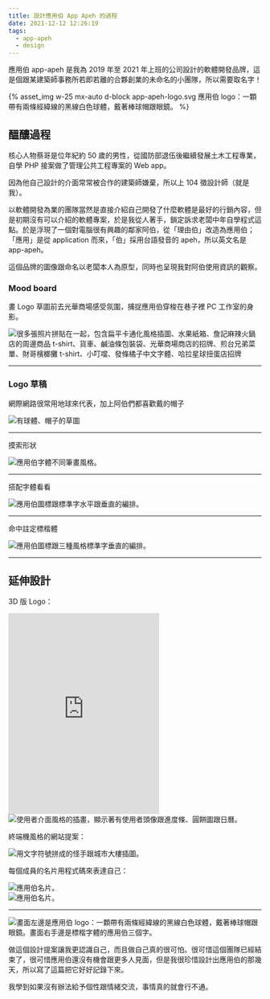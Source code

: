 ```yaml
---
title: 設計應用伯 App Apeh 的過程
date: 2021-12-12 12:26:19
tags:
  - app-apeh
  - design
---
```


應用伯 app-apeh 是我為 2019 年至 2021 年上班的公司設計的軟體開發品牌，這是個跟某建築師事務所若即若離的合夥創業的未命名的小團隊，所以需要取名字！

{% asset_img w-25 mx-auto d-block app-apeh-logo.svg 應用伯 logo：一顆帶有兩條經緯線的黑線白色球體，戴著棒球帽跟眼鏡。 %}

<!--more-->

## 醞釀過程

核心人物蔡哥是位年紀約 50 歲的男性，從國防部退伍後繼續發展土木工程專業，自學 PHP 接案做了管理公共工程專案的 Web app。

因為他自己設計的介面常常被合作的建築師嫌棄，所以上 104 徵設計師（就是我）。

以軟體開發為業的團隊當然是直接介紹自己開發了什麼軟體是最好的行銷內容，但是初期沒有可以介紹的軟體專案，於是我從人著手，鎖定訴求老闆中年自學程式這點。於是浮現了一個對電腦很有興趣的鄰家阿伯，從「理由伯」改造為應用伯；「應用」是從 application 而來，「伯」採用台語發音的 apeh，所以英文名是 app-apeh。

這個品牌的圖像跟命名以老闆本人為原型，同時也呈現我對阿伯使用資訊的觀察。

### Mood board

畫 Logo 草圖前去光華商場感受氛圍，捕捉應用伯穿梭在巷子裡 PC 工作室的身影。

<img src="app-apeh-moodboard.png" lazyload class="d-block mx-auto" alt="很多張照片拼貼在一起，包含扁平卡通化風格插圖、水果紙箱、詹記麻辣火鍋店的周邊商品 t-shirt、貨車、鹹油條包裝袋、光華商場商店的招牌、煎台兄弟菜單、財哥檳榔攤 t-shirt、小叮噹、發條橘子中文字體、哈拉星球扭蛋店招牌">

---

### Logo 草稿

網際網路很常用地球來代表，加上阿伯們都喜歡戴的帽子

<img src="logo-draft-1.png" lazyload class="d-block mx-auto border" alt="有球體、帽子的草圖">

---

摸索形狀

<img src="logo-draft-2.png" lazyload class="d-block mx-auto border" alt="應用伯字體不同筆畫風格。">

---

搭配字體看看

<img src="logo-mono.png" lazyload class="d-block mx-auto border" alt="應用伯圖標跟標準字水平跟垂直的編排。">

---

命中註定標楷體

<img src="logo-original-stroke.png" lazyload class="d-block mx-auto border" alt="應用伯圖標跟三種風格標準字垂直的編排。">

---

## 延伸設計

3D 版 Logo：

<iframe src='https://my.spline.design/appapeh-95e5e13ff6cdc67cb3ce8593861e9809/' frameborder='0' height='400' scrolling='no' class='d-block mx-auto col-sm-7 col-12'></iframe>

<div class="row">
  <div class="col-12 col-sm-8 mx-auto">
    <img src="app-apeh-scenario.png" lazyload class="d-block mx-auto" alt="使用者介面風格的插畫，顯示著有使用者頭像跟進度條、圓餅圖跟日曆。">
  </div>
</div>

終端機風格的網站提案：

<div class="row">
  <div class="col-12 col-sm-8 mx-auto">
    <img src="landing.png" lazyload class="d-block mx-auto" alt="用文字符號拼成的怪手跟城市大樓插圖。">
  </div>
</div>

每個成員的名片用程式碼來表達自己：

<div class="row">
  <div class="col-12 col-sm-8 mx-auto">
    <img src="bcard.png" lazyload class="d-block mx-auto" alt="應用伯名片。">
  </div>
</div>

<div class="row">
  <div class="col-12 col-sm-8 mx-auto">
    <img src="app-apeh-bcard-proposal.jpg" lazyload class="d-block mx-auto" alt="應用伯名片。">
  </div>
</div>

---

<img src="app-apeh-logo-type.svg" lazyload class="d-block mx-auto w-50" alt="畫面左邊是應用伯 logo：一顆帶有兩條經緯線的黑線白色球體，戴著棒球帽跟眼鏡。畫面右手邊是標楷字體的應用伯三個字。">

做這個設計提案讓我更認識自己，而且做自己真的很可怕。很可惜這個團隊已經結束了，很可惜應用伯還沒有機會跟更多人見面，但是我很珍惜設計出應用伯的那幾天，所以寫了這篇把它好好記錄下來。

我學到如果沒有辦法給予個性跟情緒交流，事情真的就會行不通。
